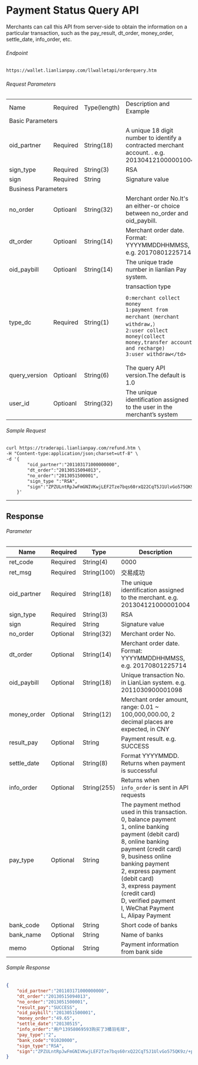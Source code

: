# Payment Status Query API


Merchants can call this API from server-side to obtain the information on a particular transaction, such as the pay_result, dt_order, money_order, settle_date, info_order, etc. 

###### Endpoint

```html
https://wallet.lianlianpay.com/llwalletapi/orderquery.htm
```

###### Request Parameters

  <table>
   <tr>
      <td>Name</td>
      <td>Required</td>
      <td>Type(length)</td>
      <td>Description and Example</td>
   </tr>
   <tr>
      <td colspan="4">Basic Parameters</td>
   </tr>
   <tr>
      <td>oid_partner</td>
      <td>Required</td>
      <td>String(18)</td>
      <td>A unique 18 digit number to identify a contracted merchant account. . e.g. 201304121000001004</td>
   </tr>
   <tr>
      <td>sign_type</td>
      <td>Required</td>
      <td>String(3)</td>
      <td>RSA</td>
   </tr>
   <tr>
      <td>sign</td>
      <td>Required</td>
      <td>String</td>
      <td>Signature value</td>
   </tr>
   <tr>
      <td colspan="4">Business Parameters</td>

   </tr>
   <tr>
      <td>no_order</td>
      <td>Optioanl</td>
      <td>String(32)</td>
      <td>Merchant order No.It's an either-or choice between no_order and oid_paybill.</td>
   </tr>
   <tr>
      <td>dt_order</td>
      <td>Optioanl</td>
      <td>String(14)</td>
      <td>Merchant order date. Format: YYYYMMDDHHMMSS, e.g. 20170801225714</td>
   </tr>
   <tr>
      <td>oid_paybill</td>
      <td>Optioanl</td>
      <td>String(14)</td>
      <td>The unique trade number in lianlian Pay system.</td>
   </tr>
   <tr>
      <td>type_dc</td>
      <td>Required</td>
      <td>String(1)</td>
      <td class="AutoNewline">transaction type
        
    0:merchant collect money
    1:payment from merchant（merchant withdraw,）
    2:user collect money(collect money,transfer account and recharge)
    3:user withdraw</td>
   </tr>
   <tr>
      <td>query_version</td>
      <td>Optioanl</td>
      <td>String(6)</td>
      <td>The query API version.The default is 1.0</td>
   </tr>
   <tr>
      <td>user_id</td>
      <td>Optioanl</td>
      <td>String(32)</td>
      <td>The unique identification assigned to the user in the merchant’s system</td>
   </tr>

</table>

###### Sample Request

```html
curl https://traderapi.lianlianpay.com/refund.htm \
-H "Content-type:application/json;charset=utf-8" \
-d '{
        "oid_partner":"201103171000000000",
        "dt_order":"20130515094013", 
        "no_order":"2013051500001", 
        "sign_type ":"RSA",
        "sign":"ZPZULntRpJwFmGNIVKwjLEF2Tze7bqs60rxQ22CqT5J1UlvGo575QK9z/+p+7E9cOoRoWzqR6xHZ6WVv3dloyGKDR0btvrdqPgUAoeaX/YOWzTh00vwcQ+HBtXE+vPTfAqjCTxiiSJEOY7ATCF1q7iP3sfQxhS0nDUug1LP3OLk=" 
    }'
```

***

##  Response

###### Parameter

|Name|Required|Type|Description|
|---|---|---|---|
|ret_code|Required|String(4)|0000|
|ret_msg|Required|String(100)|交易成功|
|oid_partner|Required|String(18)|The unique identification assigned to the merchant. e.g. 201304121000001004|
|sign_type|Required|String(3)|RSA |
|sign|Required|String|Signature value|
|no_order|Optional|String(32)|Merchant order No.|
|dt_order|Optional|String(14)|Merchant order date. Format: YYYYMMDDHHMMSS, e.g. 20170801225714|
|oid_paybill|Optional|String(18)|Unique transaction No. in LianLian system. e.g. 2011030900001098|
|money_order|Optional|String(12)|Merchant order amount, range: 0.01 ~ 100,000,000.00, 2 decimal places are expected, in CNY|
|result_pay|Optional|String| Payment result. e.g. SUCCESS|
|settle_date|Optional|String(8)| Format YYYYMMDD. Returns when payment is successful|
|info_order|Optional|String(255)| Returns when ```info_order``` is sent in API requests|
|pay_type|Optional|String| The payment method used in this transaction. <br> 0, balance payment <br> 1, online banking payment (debit card) <br> 8, online banking payment (credit card) <br> 9, business online banking payment <br> 2, express payment (debit card) <br> 3, express payment (credit card)<br> D, verified payment <br> I, WeChat Payment <br> L, Alipay Payment| 
|bank_code|Optional|String| Short code of banks|
|bank_name|Optional|String| Name of banks|
|memo|Optional|String| Payment information from bank side |

###### Sample Response

```json
{
    "oid_partner":"201103171000000000",
    "dt_order":"20130515094013",
    "no_order":"2013051500001",
    "result_pay":"SUCCESS",
    "oid_paybill":"2013051500001",
    "money_order":"49.65",
    "settle_date":"20130515",
    "info_order":"用户13958069593购买了3桶羽毛球",
    "pay_type":"2",
    "bank_code":"01020000",
    "sign_type":"RSA",
    "sign":"ZPZULntRpJwFmGNIVKwjLEF2Tze7bqs60rxQ22CqT5J1UlvGo575QK9z/+p+7E9cOoRoWzqR6xHZ6WVv3dloyGKDR0btvrdqPgUAoeaX/YOWzTh00vwcQ+HBtXE+vPTfAqjCTxiiSJEOY7ATCF1q7iP3sfQxhS0nDUug1LP3OLk="
}
```